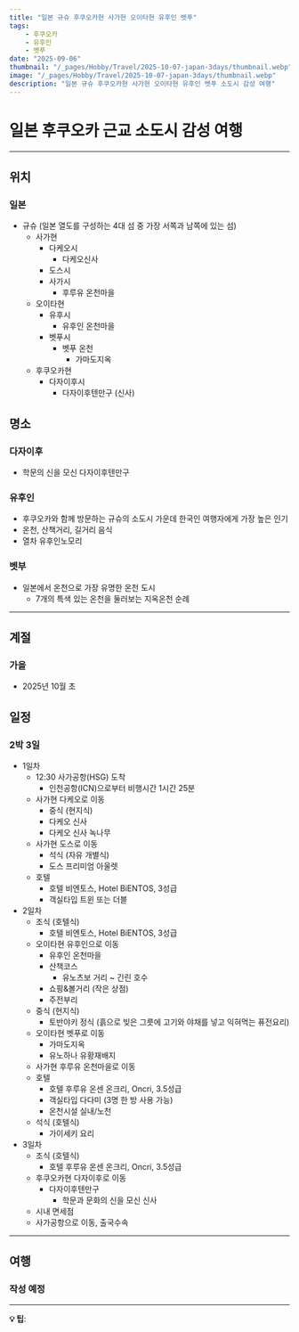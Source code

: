 ```yaml
---
title: "일본 규슈 후쿠오카현 사가현 오이타현 유후인 벳푸"
tags:
    - 후쿠오카
    - 유후인
    - 벳푸
date: "2025-09-06"
thumbnail: "/_pages/Hobby/Travel/2025-10-07-japan-3days/thumbnail.webp"
image: "/_pages/Hobby/Travel/2025-10-07-japan-3days/thumbnail.webp"
description: "일본 규슈 후쿠오카현 사가현 오이타현 유후인 벳푸 소도시 감성 여행"
---
```


# 일본 후쿠오카 근교 소도시 감성 여행

---

## 위치

### 일본

- 규슈 (일본 열도를 구성하는 4대 섬 중 가장 서쪽과 남쪽에 있는 섬)
  - 사가현
    - 다케오시
      - 다케오신사
    - 도스시
    - 사가시
      - 후루유 온천마을
  - 오이타현
    - 유후시
      - 유후인 온천마을
    - 벳푸시
      - 벳푸 온천
        - 가마도지옥
  - 후쿠오카현
    - 다자이후시
      - 다자이후텐만구 (신사)

## 명소

### 다자이후

- 학문의 신을 모신 다자이후텐만구

### 유후인

- 후쿠오카와 함께 방문하는 규슈의 소도시 가운데 한국인 여행자에게 가장 높은 인기
- 온천, 산책거리, 길거리 음식
- 열차 유후인노모리

### 벳부

- 일본에서 온천으로 가장 유명한 온천 도시
  - 7개의 특색 있는 온천을 둘러보는 지옥온천 순례

---

## 계절

### 가을

- 2025년 10월 초

## 일정

### 2박 3일

- 1일차
  - 12:30 사가공항(HSG) 도착
    - 인천공항(ICN)으로부터 비행시간 1시간 25분
  - 사가현 다케오로 이동
    - 중식 (현지식)
    - 다케오 신사
    - 다케오 신사 녹나무
  - 사가현 도스로 이동
    - 석식 (자유 개별식)
    - 도스 프리미엄 아울렛
  - 호텔
    - 호텔 비엔토스, Hotel BiENTOS, 3성급
    - 객실타입 트윈 또는 더블
- 2일차
  - 조식 (호텔식)
    - 호텔 비엔토스, Hotel BiENTOS, 3성급
  - 오이타현 유후인으로 이동
    - 유후인 온천마을
    - 산책코스
      - 유노츠보 거리 ~ 긴린 호수
    - 쇼핑&볼거리 (작은 상점)
    - 주전부리
  - 중식 (현지식)
      - 토반야키 정식 (흙으로 빚은 그릇에 고기와 야채를 넣고 익혀먹는 퓨전요리)
  - 오이타현 벳푸로 이동
    - 가마도지옥
    - 유노하나 유황재배지
  - 사가현 후루유 온천마을로 이동
  - 호텔
    - 호텔 후루유 온센 온크리, Oncri, 3.5성급
    - 객실타입 다다미 (3명 한 방 사용 가능)
    - 온천시설 실내/노천
  - 석식 (호텔식)
    - 가이세키 요리
- 3일차
  - 조식 (호텔식)
    - 호텔 후루유 온센 온크리, Oncri, 3.5성급
  - 후쿠오카현 다자이후로 이동
    - 다자이후텐만구
      - 학문과 문화의 신을 모신 신사
  - 시내 면세점
  - 사가공항으로 이동, 출국수속

---

## 여행

### 작성 예정

---

**💡 팁**: 
